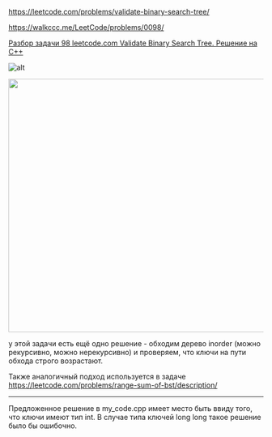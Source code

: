https://leetcode.com/problems/validate-binary-search-tree/

https://walkccc.me/LeetCode/problems/0098/

[Разбор задачи 98 leetcode.com Validate Binary Search Tree. Решение на C++](https://www.youtube.com/watch?v=Ik2KuUxhuQs&ab_channel=3.5%D0%B7%D0%B0%D0%B4%D0%B0%D1%87%D0%B8%D0%B2%D0%BD%D0%B5%D0%B4%D0%B5%D0%BB%D1%8E)

![ alt](https://github.com/SkosMartren/useful-materials/blob/main/BST_1.png)

<img src="https://github.com/SkosMartren/useful-materials/blob/main/BST_1.png" width="1500" height="500"/>


у этой задачи есть ещё одно решение - обходим дерево inorder (можно рекурсивно, можно нерекурсивно) и проверяем, что ключи на пути обхода строго возрастают.

Также аналогичный подход используется в задаче https://leetcode.com/problems/range-sum-of-bst/description/

___________

Предложенное решение в my_code.cpp имеет место быть ввиду того, что ключи имеют тип int. В случае типа ключей long long такое решение было бы ошибочно. 
